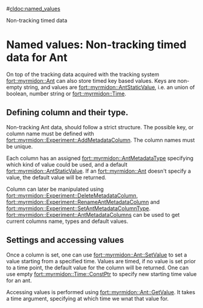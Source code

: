 #<cldoc:named_values>

Non-tracking timed data

# Named values: Non-tracking timed data for Ant

On top of the tracking data acquired with the tracking system
<fort::myrmidon::Ant> can also store timed key based values. Keys are
non-empty string, and values are <fort::myrmidon::AntStaticValue>,
i.e. an union of boolean, number string or <fort::myrmidon::Time>.

## Defining column and their type.

Non-tracking Ant data, should follow a strict structure. The possible
key, or column name must be defined with
<fort::myrmidon::Experiment::AddMetadataColumn>. The column names must
be unique.

Each column has an assigned <fort::myrmidon::AntMetadataType>
specifying which kind of value could be used, and a default
<fort::myrmidon::AntStaticValue>. If an <fort::myrmidon::Ant> doesn't
specify a value, the default value will be returned.

Column can later be manipulated using
<fort::myrmidon::Experiment::DeleteMetadataColumn>,
<fort::myrmidon::Experiment::RenameAntMetadataColumn> and
<fort::myrmidon::Experiment::SetAntMetadataColumnType>.
<fort::myrmidon::Experiment::AntMetadataColumns> can be used to get
current columns name, types and default values.

## Settings and accessing values

Once a column is set, one can use <fort::myrmidon::Ant::SetValue> to
set a value starting from a specified time. Values are timed, if no
value is set prior to a time point, the default value for the column
will be returned. One can use empty <fort::myrmidon::Time::ConstPtr> to
specify new starting time value for an ant.

Accessing values is performed using
<fort::myrmidon::Ant::GetValue>. It takes a time argument, specifying
at which time we wnat that value for.

